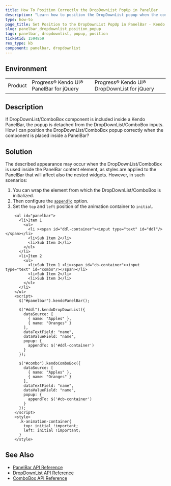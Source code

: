```yaml
---
title: How To Position Correctly the DropDownList PopUp in PanelBar
description: "Learn how to position the DropDownList popup when the component is placed in a Kendo UI PanelBar."
type: how-to
page_title: Set Position to the DropDownList PopUp in PanelBar - Kendo UI PanelBar for jQuery
slug: panelbar_dropdownlist_position_popup
tags: panelbar, dropdownlist, popup, position
ticketid: 1594859
res_type: kb
component: panelbar, dropdownlist
---
```


## Environment

<table>
 <tr>
  <td>Product</td>
  <td>Progress® Kendo UI® PanelBar for jQuery</td>
  <td>Progress® Kendo UI® DropDownList for jQuery</td>
 </tr>
</table>

## Description

If DropDownList/ComboBox component is included inside a Kendo PanelBar, the popup is detached from the DropDownList/ComboBox inputs. How I can position the DropDownList/ComboBox popup correctly when the component is placed inside a PanelBar?

## Solution

The described appearance may occur when the DropDownList/ComboBox is used inside the PanelBar content element, as styles are applied to the PanelBar that will affect also the nested widgets. However, in such scenarios:

1. You can wrap the element from which the DropDownList/ComboBox is initialized.
1. Then configure the [`appendTo`](/api/javascript/ui/dropdownlist/configuration/popup#popup.appendTo) option.
1. Set the `top` and `left` position of the animation container to `initial`.

```dojo
    <ul id="panelbar">
      <li>Item 1
        <ul>
          <li ><span id="ddl-container"><input type="text" id="ddl"/></span></li>
          <li>Sub Item 2</li>
          <li>Sub Item 3</li>
        </ul>
      </li>
      <li>Item 2
        <ul>
          <li>Sub Item 1 <li><span id="cb-container"><input type="text" id="combo"/></span></li>
          <li>Sub Item 2</li>
          <li>Sub Item 3</li>
        </ul>
      </li>
    </ul>
    <script>
      $("#panelbar").kendoPanelBar();

      $("#ddl").kendoDropDownList({
        dataSource: [
          { name: "Apples" },
          { name: "Oranges" }
        ],
        dataTextField: "name",
        dataValueField: "name",        
        popup: {
          appendTo: $('#ddl-container')
        }
      });

      $("#combo").kendoComboBox({
        dataSource: [
          { name: "Apples" },
          { name: "Oranges" }
        ],
        dataTextField: "name",
        dataValueField: "name",          
        popup: {
          appendTo: $('#cb-container')
        }
      });
    </script>
    <style>
      .k-animation-container{
        top: initial !important;
        left: initial !important;
      }
    </style>
```

## See Also

* [PanelBar API Reference](/api/javascript/ui/panelbar)
* [DropDownList API Reference](/api/javascript/ui/dropdownlist)
* [ComboBox API Reference](/api/javascript/ui/combobox)

